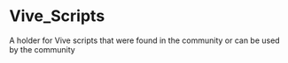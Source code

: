 # Vive_Scripts
A holder for Vive scripts that were found in the community or can be used by the community
